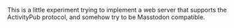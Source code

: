 This is a little experiment trying to implement a web server that supports the ActivityPub protocol, and somehow try to be Masstodon compatible.
